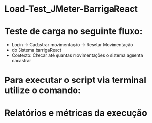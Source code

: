 # Load-Test_JMeter-BarrigaReact

# Teste de carga no seguinte fluxo: 
- Login -> Cadastrar movimentação -> Resetar Movimentação
- do Sistema barrigaReact
- Contexto: Checar até quantas movimentações o sistema aguenta cadastrar

# Para executar o script via terminal utilize o comando:


# Relatórios e métricas da execução
